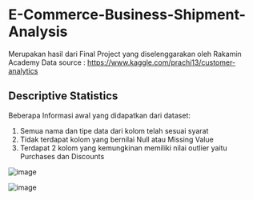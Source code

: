 # E-Commerce-Business-Shipment-Analysis
Merupakan hasil dari Final Project yang diselenggarakan oleh Rakamin Academy
Data source : https://www.kaggle.com/prachi13/customer-analytics

<h2>Descriptive Statistics</h2>

Beberapa Informasi awal yang didapatkan dari dataset:
1. Semua nama dan tipe data dari kolom telah sesuai syarat
2. Tidak terdapat kolom yang bernilai Null atau Missing Value
3. Terdapat 2 kolom yang kemungkinan memiliki nilai outlier yaitu Purchases dan Discounts

![image](https://user-images.githubusercontent.com/116931476/198826633-e661b6ce-a111-4677-b98d-f07ec75cc46f.png)










![image](https://user-images.githubusercontent.com/116931476/198826755-b6c0903f-8940-403b-a94b-13faf1ede974.png)
